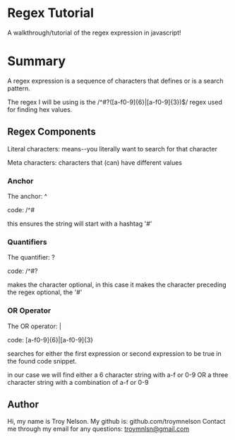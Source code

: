 # Regex Tutorial 

A walkthrough/tutorial of the regex expression in javascript!

# Summary

A regex expression is a sequence of characters that defines or is a search pattern. 

The regex I will be using is the /^#?([a-f0-9]{6}|[a-f0-9]{3})$/ regex used for finding hex values.



## Regex Components


Literal characters: means--you literally want to search for that character

Meta characters: characters that (can) have different values


### Anchor

The anchor: ^

code: /^#

this ensures the string will start with a hashtag '#'


### Quantifiers

The quantifier: ?

code: /^#?

makes the character optional, in this case it makes the character preceding the regex optional, the '#'

### OR Operator

The OR operator: |

code: [a-f0-9]{6}|[a-f0-9]{3}

searches for either the first expression or second expression to be true in the found code snippet.

in our case we will find either a 6 character string with a-f or 0-9 OR a three character string with a combination of a-f or 0-9


## Author

Hi, my name is Troy Nelson. My github is: github.com/troymnelson
Contact me through my email for any questions: troymnlsn@gmail.com

